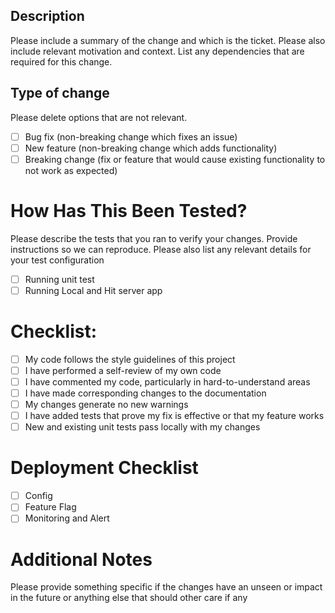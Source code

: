 ## Description

Please include a summary of the change and which is the ticket. Please also include relevant motivation and context. List any dependencies that are required for this change.

## Type of change

Please delete options that are not relevant.

- [ ] Bug fix (non-breaking change which fixes an issue)
- [ ] New feature (non-breaking change which adds functionality)
- [ ] Breaking change (fix or feature that would cause existing functionality to not work as expected)

# How Has This Been Tested?

Please describe the tests that you ran to verify your changes. Provide instructions so we can reproduce. Please also list any relevant details for your test configuration

- [ ] Running unit test
- [ ] Running Local and Hit server app

# Checklist:

- [ ] My code follows the style guidelines of this project
- [ ] I have performed a self-review of my own code
- [ ] I have commented my code, particularly in hard-to-understand areas
- [ ] I have made corresponding changes to the documentation
- [ ] My changes generate no new warnings
- [ ] I have added tests that prove my fix is effective or that my feature works
- [ ] New and existing unit tests pass locally with my changes

# Deployment Checklist

- [ ] Config
- [ ] Feature Flag
- [ ] Monitoring and Alert

# Additional Notes

Please provide something specific if the changes have an unseen or impact in the future or anything else that should other care if any
